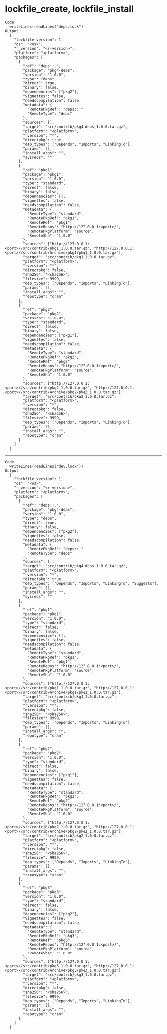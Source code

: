 # lockfile_create, lockfile_install

    Code
      writeLines(readLines("deps.lock"))
    Output
      {
        "lockfile_version": 1,
        "os": "<os>",
        "r_version": "<r-version>",
        "platform": "<platform>",
        "packages": [
          {
            "ref": "deps::.",
            "package": "pkg4-deps",
            "version": "1.0.0",
            "type": "deps",
            "direct": true,
            "binary": false,
            "dependencies": ["pkg2"],
            "vignettes": false,
            "needscompilation": false,
            "metadata": {
              "RemotePkgRef": "deps::.",
              "RemoteType": "deps"
            },
            "sources": [],
            "target": "src/contrib/pkg4-deps_1.0.0.tar.gz",
            "platform": "<platform>",
            "rversion": "*",
            "directpkg": true,
            "dep_types": ["Depends", "Imports", "LinkingTo"],
            "params": [],
            "install_args": "",
            "sysreqs": ""
          },
          {
            "ref": "pkg1",
            "package": "pkg1",
            "version": "1.0.0",
            "type": "standard",
            "direct": false,
            "binary": false,
            "dependencies": [],
            "vignettes": false,
            "needscompilation": false,
            "metadata": {
              "RemoteType": "standard",
              "RemotePkgRef": "pkg1",
              "RemoteRef": "pkg1",
              "RemoteRepos": "http://127.0.0.1:<port>/",
              "RemotePkgPlatform": "source",
              "RemoteSha": "1.0.0"
            },
            "sources": ["http://127.0.0.1:<port>//src/contrib/pkg1_1.0.0.tar.gz", "http://127.0.0.1:<port>//src/contrib/Archive/pkg1/pkg1_1.0.0.tar.gz"],
            "target": "src/contrib/pkg1_1.0.0.tar.gz",
            "platform": "<platform>",
            "rversion": "*",
            "directpkg": false,
            "sha256": "<sha256>",
            "filesize": 9999,
            "dep_types": ["Depends", "Imports", "LinkingTo"],
            "params": [],
            "install_args": "",
            "repotype": "cran"
          },
          {
            "ref": "pkg2",
            "package": "pkg2",
            "version": "1.0.0",
            "type": "standard",
            "direct": false,
            "binary": false,
            "dependencies": ["pkg1"],
            "vignettes": false,
            "needscompilation": false,
            "metadata": {
              "RemoteType": "standard",
              "RemotePkgRef": "pkg2",
              "RemoteRef": "pkg2",
              "RemoteRepos": "http://127.0.0.1:<port>/",
              "RemotePkgPlatform": "source",
              "RemoteSha": "1.0.0"
            },
            "sources": ["http://127.0.0.1:<port>//src/contrib/pkg2_1.0.0.tar.gz", "http://127.0.0.1:<port>//src/contrib/Archive/pkg2/pkg2_1.0.0.tar.gz"],
            "target": "src/contrib/pkg2_1.0.0.tar.gz",
            "platform": "<platform>",
            "rversion": "*",
            "directpkg": false,
            "sha256": "<sha256>",
            "filesize": 9999,
            "dep_types": ["Depends", "Imports", "LinkingTo"],
            "params": [],
            "install_args": "",
            "repotype": "cran"
          }
        ]
      }

---

    Code
      writeLines(readLines("dev.lock"))
    Output
      {
        "lockfile_version": 1,
        "os": "<os>",
        "r_version": "<r-version>",
        "platform": "<platform>",
        "packages": [
          {
            "ref": "deps::.",
            "package": "pkg4-deps",
            "version": "1.0.0",
            "type": "deps",
            "direct": true,
            "binary": false,
            "dependencies": ["pkg2"],
            "vignettes": false,
            "needscompilation": false,
            "metadata": {
              "RemotePkgRef": "deps::.",
              "RemoteType": "deps"
            },
            "sources": [],
            "target": "src/contrib/pkg4-deps_1.0.0.tar.gz",
            "platform": "<platform>",
            "rversion": "*",
            "directpkg": true,
            "dep_types": ["Depends", "Imports", "LinkingTo", "Suggests"],
            "params": [],
            "install_args": "",
            "sysreqs": ""
          },
          {
            "ref": "pkg1",
            "package": "pkg1",
            "version": "1.0.0",
            "type": "standard",
            "direct": false,
            "binary": false,
            "dependencies": [],
            "vignettes": false,
            "needscompilation": false,
            "metadata": {
              "RemoteType": "standard",
              "RemotePkgRef": "pkg1",
              "RemoteRef": "pkg1",
              "RemoteRepos": "http://127.0.0.1:<port>/",
              "RemotePkgPlatform": "source",
              "RemoteSha": "1.0.0"
            },
            "sources": ["http://127.0.0.1:<port>//src/contrib/pkg1_1.0.0.tar.gz", "http://127.0.0.1:<port>//src/contrib/Archive/pkg1/pkg1_1.0.0.tar.gz"],
            "target": "src/contrib/pkg1_1.0.0.tar.gz",
            "platform": "<platform>",
            "rversion": "*",
            "directpkg": false,
            "sha256": "<sha256>",
            "filesize": 9999,
            "dep_types": ["Depends", "Imports", "LinkingTo"],
            "params": [],
            "install_args": "",
            "repotype": "cran"
          },
          {
            "ref": "pkg2",
            "package": "pkg2",
            "version": "1.0.0",
            "type": "standard",
            "direct": false,
            "binary": false,
            "dependencies": ["pkg1"],
            "vignettes": false,
            "needscompilation": false,
            "metadata": {
              "RemoteType": "standard",
              "RemotePkgRef": "pkg2",
              "RemoteRef": "pkg2",
              "RemoteRepos": "http://127.0.0.1:<port>/",
              "RemotePkgPlatform": "source",
              "RemoteSha": "1.0.0"
            },
            "sources": ["http://127.0.0.1:<port>//src/contrib/pkg2_1.0.0.tar.gz", "http://127.0.0.1:<port>//src/contrib/Archive/pkg2/pkg2_1.0.0.tar.gz"],
            "target": "src/contrib/pkg2_1.0.0.tar.gz",
            "platform": "<platform>",
            "rversion": "*",
            "directpkg": false,
            "sha256": "<sha256>",
            "filesize": 9999,
            "dep_types": ["Depends", "Imports", "LinkingTo"],
            "params": [],
            "install_args": "",
            "repotype": "cran"
          },
          {
            "ref": "pkg3",
            "package": "pkg3",
            "version": "1.0.0",
            "type": "standard",
            "direct": false,
            "binary": false,
            "dependencies": ["pkg2"],
            "vignettes": false,
            "needscompilation": false,
            "metadata": {
              "RemoteType": "standard",
              "RemotePkgRef": "pkg3",
              "RemoteRef": "pkg3",
              "RemoteRepos": "http://127.0.0.1:<port>/",
              "RemotePkgPlatform": "source",
              "RemoteSha": "1.0.0"
            },
            "sources": ["http://127.0.0.1:<port>//src/contrib/pkg3_1.0.0.tar.gz", "http://127.0.0.1:<port>//src/contrib/Archive/pkg3/pkg3_1.0.0.tar.gz"],
            "target": "src/contrib/pkg3_1.0.0.tar.gz",
            "platform": "<platform>",
            "rversion": "*",
            "directpkg": false,
            "sha256": "<sha256>",
            "filesize": 9999,
            "dep_types": ["Depends", "Imports", "LinkingTo"],
            "params": [],
            "install_args": "",
            "repotype": "cran"
          }
        ]
      }

